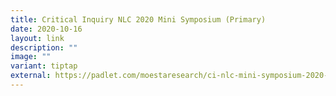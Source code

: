 ```yaml
---
title: Critical Inquiry NLC 2020 Mini Symposium (Primary)
date: 2020-10-16
layout: link
description: ""
image: ""
variant: tiptap
external: https://padlet.com/moestaresearch/ci-nlc-mini-symposium-2020-10-pri-presentations-5whz6j4jhlpa04dh
---
```


